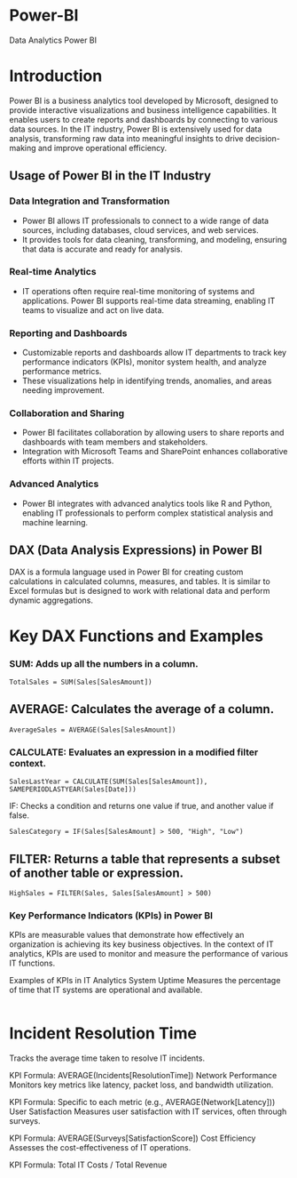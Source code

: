 # Power-BI
Data Analytics Power BI 

# Introduction
Power BI is a business analytics tool developed by Microsoft, designed to provide interactive visualizations and business intelligence capabilities. It enables users to create reports and dashboards by connecting to various data sources. In the IT industry, Power BI is extensively used for data analysis, transforming raw data into meaningful insights to drive decision-making and improve operational efficiency.

## Usage of Power BI in the IT Industry

### Data Integration and Transformation
- Power BI allows IT professionals to connect to a wide range of data sources, including databases, cloud services, and web services.
- It provides tools for data cleaning, transforming, and modeling, ensuring that data is accurate and ready for analysis.

### Real-time Analytics
- IT operations often require real-time monitoring of systems and applications. Power BI supports real-time data streaming, enabling IT teams to visualize and act on live data.

### Reporting and Dashboards
- Customizable reports and dashboards allow IT departments to track key performance indicators (KPIs), monitor system health, and analyze performance metrics.
- These visualizations help in identifying trends, anomalies, and areas needing improvement.

### Collaboration and Sharing
- Power BI facilitates collaboration by allowing users to share reports and dashboards with team members and stakeholders.
- Integration with Microsoft Teams and SharePoint enhances collaborative efforts within IT projects.

### Advanced Analytics
- Power BI integrates with advanced analytics tools like R and Python, enabling IT professionals to perform complex statistical analysis and machine learning.

## DAX (Data Analysis Expressions) in Power BI
DAX is a formula language used in Power BI for creating custom calculations in calculated columns, measures, and tables. It is similar to Excel formulas but is designed to work with relational data and perform dynamic aggregations.


# Key DAX Functions and Examples

### SUM: Adds up all the numbers in a column.
```DAX
TotalSales = SUM(Sales[SalesAmount])
```
## AVERAGE: Calculates the average of a column.
```DAX
AverageSales = AVERAGE(Sales[SalesAmount])
```

### CALCULATE: Evaluates an expression in a modified filter context.
```DAX
SalesLastYear = CALCULATE(SUM(Sales[SalesAmount]), SAMEPERIODLASTYEAR(Sales[Date]))
```
IF: Checks a condition and returns one value if true, and another value if false.
```DAX
SalesCategory = IF(Sales[SalesAmount] > 500, "High", "Low")
```
## FILTER: Returns a table that represents a subset of another table or expression.
```DAX
HighSales = FILTER(Sales, Sales[SalesAmount] > 500)
```
### Key Performance Indicators (KPIs) in Power BI
KPIs are measurable values that demonstrate how effectively an organization is achieving its key business objectives. In the context of IT analytics, KPIs are used to monitor and measure the performance of various IT functions.

Examples of KPIs in IT Analytics
System Uptime
Measures the percentage of time that IT systems are operational and available.

```KPI Formula: (Total Uptime / Total Time) * 100
```
# Incident Resolution Time
Tracks the average time taken to resolve IT incidents.

KPI Formula: AVERAGE(Incidents[ResolutionTime])
Network Performance
Monitors key metrics like latency, packet loss, and bandwidth utilization.

KPI Formula: Specific to each metric (e.g., AVERAGE(Network[Latency]))
User Satisfaction
Measures user satisfaction with IT services, often through surveys.

KPI Formula: AVERAGE(Surveys[SatisfactionScore])
Cost Efficiency
Assesses the cost-effectiveness of IT operations.

KPI Formula: Total IT Costs / Total Revenue
